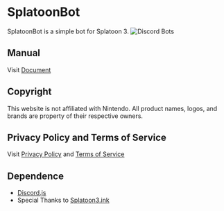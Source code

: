 # SplatoonBot
SplatoonBot is a simple bot for Splatoon 3.
![Discord Bots](https://top.gg/api/widget/servers/898993695418908702.svg)

## Manual

Visit [Document](https://lusw.dev/splatoon/)

## Copyright

This website is not affiliated with Nintendo. All product names, logos, and brands are property of their respective owners.

## Privacy Policy and Terms of Service

Visit [Privacy Policy](https://lusw.dev/splatoon/privacy) and [Terms of Service](https://lusw.dev/splatoon/terms)

## Dependence

- [Discord.js](https://discord.js.org/#/)
- Special Thanks to [Splatoon3.ink](https://splatoon3.ink/)
